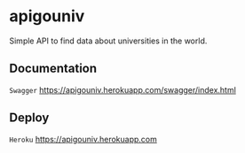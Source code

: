 # apigouniv

Simple API to find data about universities in the world.

## Documentation
```Swagger```
https://apigouniv.herokuapp.com/swagger/index.html

## Deploy
```Heroku```
https://apigouniv.herokuapp.com
